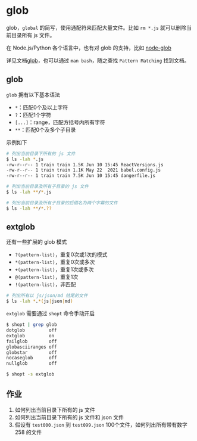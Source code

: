 # glob

glob，`global` 的简写，使用通配符来匹配大量文件。比如 `rm *.js` 就可以删除当前目录所有 js 文件。

在 Node.js/Python 各个语言中，也有对 glob 的支持，比如 [node-glob](https://github.com/isaacs/node-glob)

详见文档[glob](https://man7.org/linux/man-pages/man7/glob.7.html)，也可以通过 `man bash`，随之查找 `Pattern Matching` 找到文档。

## glob

`glob` 拥有以下基本语法

+ `*`：匹配0个及以上字符
+ `?`：匹配1个字符
+ `[...]`：range，匹配方括号内所有字符
+ `**`：匹配0个及多个子目录

示例如下

``` bash
# 列出当前目录下所有的 js 文件
$ ls -lah *.js
-rw-r--r-- 1 train train 1.5K Jun 10 15:45 ReactVersions.js
-rw-r--r-- 1 train train 1.1K May 22  2021 babel.config.js
-rw-r--r-- 1 train train 7.5K Jun 10 15:45 dangerfile.js

# 列出当前目录及所有子目录的 js 文件
$ ls -lah **/*.js

# 列出当前目录及所有子目录的后缀名为两个字幕的文件
$ ls -lah **/*.??
```

## extglob

还有一些扩展的 glob 模式

+ `?(pattern-list)`，重复0次或1次的模式
+ `*(pattern-list)`，重复0次或多次
+ `+(pattern-list)`，重复1次或多次
+ `@(pattern-list)`，重复1次
+ `!(pattern-list)`，非匹配

``` bash
# 列出所有以 js/json/md 结尾的文件
$ ls -lah *.*(js|json|md)
```

`extglob` 需要通过 `shopt` 命令手动开启

``` bash
$ shopt | grep glob
dotglob         off
extglob         on
failglob        off
globasciiranges off
globstar        off
nocaseglob      off
nullglob        off

$ shopt -s extglob
```

## 作业

1. 如何列出当前目录下所有的 js 文件
1. 如何列出当前目录下所有的 js 文件和 json 文件
1. 假设有 `test000.json` 到 `test099.json` 100个文件，如何列出所有带有数字 258 的文件

